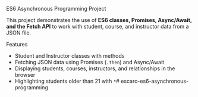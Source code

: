 ES6 Asynchronous Programming Project

This project demonstrates the use of **ES6 classes, Promises, Async/Await, and the Fetch API** to work with student, course, and instructor data from a JSON file.

Features
- Student and Instructor classes with methods
- Fetching JSON data using Promises (`.then`) and Async/Await
- Displaying students, courses, instructors, and relationships in the browser
- Highlighting students older than 21 with `*`#   e s c a r o - e s 6 - a s y n c h r o n o u s - p r o g r a m m i n g  
 